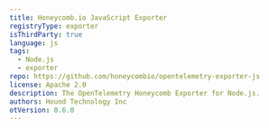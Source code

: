 ```yaml
---
title: Honeycomb.io JavaScript Exporter
registryType: exporter
isThirdParty: true
language: js
tags:
  - Node.js
  - exporter
repo: https://github.com/honeycombio/opentelemetry-exporter-js
license: Apache 2.0
description: The OpenTelemetry Honeycomb Exporter for Node.js.
authors: Hound Technology Inc
otVersion: 0.6.0
---
```

